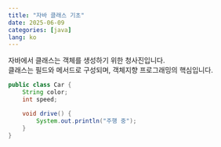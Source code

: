 ```yaml
---
title: "자바 클래스 기초"
date: 2025-06-09
categories: [java]
lang: ko
---
```


자바에서 클래스는 객체를 생성하기 위한 청사진입니다.  
클래스는 필드와 메서드로 구성되며, 객체지향 프로그래밍의 핵심입니다.

```java
public class Car {
    String color;
    int speed;

    void drive() {
        System.out.println("주행 중");
    }
}
